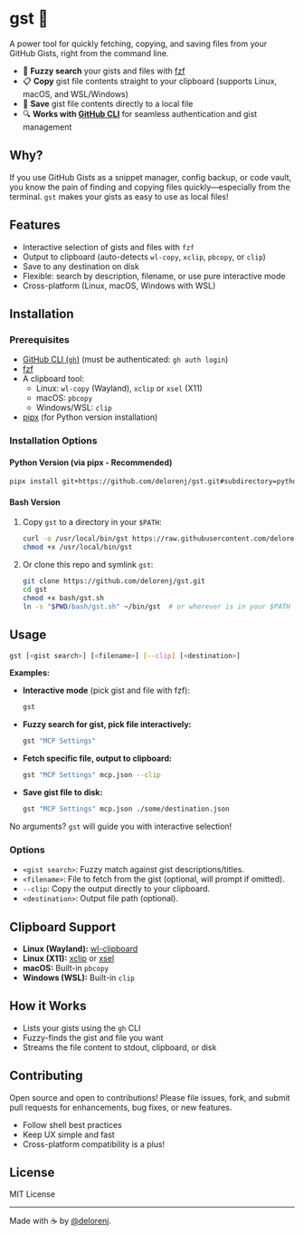 # gst 🦑

A power tool for quickly fetching, copying, and saving files from your GitHub Gists, right from the command line.

- 🚀 **Fuzzy search** your gists and files with [fzf](https://github.com/junegunn/fzf)
- 📋 **Copy** gist file contents straight to your clipboard (supports Linux, macOS, and WSL/Windows)
- 💾 **Save** gist file contents directly to a local file
- 🔍 **Works with [GitHub CLI](https://cli.github.com/)** for seamless authentication and gist management

## Why?

If you use GitHub Gists as a snippet manager, config backup, or code vault, you know the pain of finding and copying files quickly—especially from the terminal. `gst` makes your gists as easy to use as local files!

## Features

- Interactive selection of gists and files with `fzf`
- Output to clipboard (auto-detects `wl-copy`, `xclip`, `pbcopy`, or `clip`)
- Save to any destination on disk
- Flexible: search by description, filename, or use pure interactive mode
- Cross-platform (Linux, macOS, Windows with WSL)

## Installation

### Prerequisites

- [GitHub CLI (`gh`)](https://cli.github.com/) (must be authenticated: `gh auth login`)
- [fzf](https://github.com/junegunn/fzf)
- A clipboard tool:
  - Linux: `wl-copy` (Wayland), `xclip` or `xsel` (X11)
  - macOS: `pbcopy`
  - Windows/WSL: `clip`
- [pipx](https://pypa.github.io/pipx/) (for Python version installation)

### Installation Options

#### Python Version (via pipx - Recommended)
```sh
pipx install git+https://github.com/delorenj/gst.git#subdirectory=python
```

#### Bash Version
1. Copy `gst` to a directory in your `$PATH`:
   ```sh
   curl -o /usr/local/bin/gst https://raw.githubusercontent.com/delorenj/gst/main/bash/gst.sh
   chmod +x /usr/local/bin/gst
   ```
2. Or clone this repo and symlink `gst`:
   ```sh
   git clone https://github.com/delorenj/gst.git
   cd gst
   chmod +x bash/gst.sh
   ln -s "$PWD/bash/gst.sh" ~/bin/gst  # or wherever is in your $PATH
   ```

## Usage

```sh
gst [<gist search>] [<filename>] [--clip] [<destination>]
```

**Examples:**

- **Interactive mode** (pick gist and file with fzf):
  ```sh
  gst
  ```
- **Fuzzy search for gist, pick file interactively:**
  ```sh
  gst "MCP Settings"
  ```
- **Fetch specific file, output to clipboard:**
  ```sh
  gst "MCP Settings" mcp.json --clip
  ```
- **Save gist file to disk:**
  ```sh
  gst "MCP Settings" mcp.json ./some/destination.json
  ```

No arguments? `gst` will guide you with interactive selection!

### Options

- `<gist search>`: Fuzzy match against gist descriptions/titles.
- `<filename>`: File to fetch from the gist (optional, will prompt if omitted).
- `--clip`: Copy the output directly to your clipboard.
- `<destination>`: Output file path (optional).

## Clipboard Support

- **Linux (Wayland):** [wl-clipboard](https://github.com/bugaevc/wl-clipboard)
- **Linux (X11):** [xclip](https://github.com/astrand/xclip) or [xsel](https://github.com/kfish/xsel)
- **macOS:** Built-in `pbcopy`
- **Windows (WSL):** Built-in `clip`

## How it Works

- Lists your gists using the `gh` CLI
- Fuzzy-finds the gist and file you want
- Streams the file content to stdout, clipboard, or disk

## Contributing

Open source and open to contributions! Please file issues, fork, and submit pull requests for enhancements, bug fixes, or new features.

- Follow shell best practices
- Keep UX simple and fast
- Cross-platform compatibility is a plus!

## License

MIT License

---

Made with ☕ by [@delorenj](https://github.com/delorenj).
